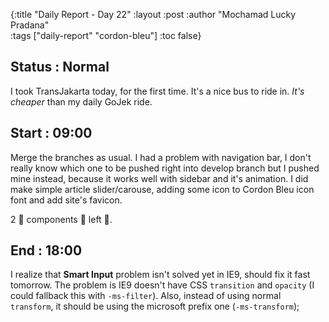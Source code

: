 {:title "Daily Report - Day 22"
 :layout :post
 :author "Mochamad Lucky Pradana"   
 :tags  ["daily-report" "cordon-bleu"]
 :toc false}

## **Status : Normal**
I took TransJakarta today, for the first time. It's a nice bus to ride in.
*It's cheaper* than my daily GoJek ride.

## **Start : 09:00**
Merge the branches as usual. I had a problem with navigation bar, I don't really know which one to be pushed right into develop branch but I pushed mine instead, because it works well with sidebar and it's animation.
I did make simple article slider/carouse, adding some icon to Cordon Bleu icon font and add site's favicon.

2 👏 components 👏 left 👏. 

## **End : 18:00**
I realize that **Smart Input** problem isn't solved yet in IE9, should fix it fast tomorrow.
The problem is IE9 doesn't have CSS `transition` and `opacity` (I could fallback this with `-ms-filter`).
Also, instead of using normal `transform`, it should be using the microsoft prefix one (`-ms-transform`);  
